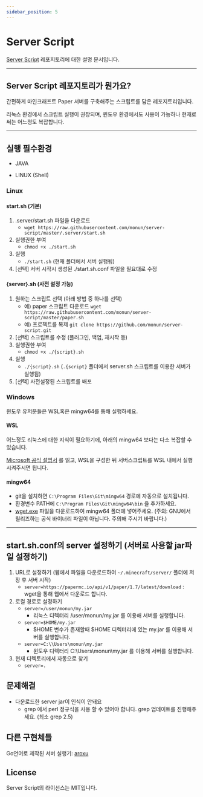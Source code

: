 ```yaml
---
sidebar_position: 5
---
```


# Server Script

[Server Script](https://github.com/monun/server-script) 레포지토리에 대한 설명 문서입니다.

---

## Server Script 레포지토리가 뭔가요?

간편하게 마인크래프트 Paper 서버를 구축해주는 스크립트를 담은 레포지토리입니다.

리눅스 환경에서 스크립트 실행이 권장되며, 윈도우 환경에서도 사용이 가능하나 현재로써는 어느정도 복잡합니다.

---

## 실행 필수환경

- JAVA

- LINUX (Shell)

### Linux

#### start.sh (기본)

1. .server/start.sh 파일을 다운로드
   * `wget https://raw.githubusercontent.com/monun/server-script/master/.server/start.sh`
2. 실행권한 부여
   * `chmod +x ./start.sh`
3. 실행 
   * `./start.sh` (현재 폴더에서 서버 실행됨)
4. [선택] 서버 시작시 생성된 ./start.sh.conf 파일을 필요대로 수정

#### {server}.sh (사전 설정 가능)

1. 원하는 스크립트 선택 (아래 방법 중 하나를 선택)
   * 예) paper 스크립트 다운로드 `wget https://raw.githubusercontent.com/monun/server-script/master/paper.sh`
   * 예) 프로젝트를 복제 `git clone https://github.com/monun/server-script.git`
2. [선택] 스크립트를 수정 (플러그인, 백업, 재시작 등)
3. 실행권한 부여
   * `chmod +x ./{script}.sh`
4. 실행
   * `./{script}.sh` (`.{script}` 폴더에서 server.sh 스크립트를 이용한 서버가 실행됨)
5. [선택] 사전설정된 스크립트를 배포

### Windows

윈도우 유저분들은 WSL혹은 mingw64를 통해 실행하세요.

#### WSL

어느정도 리눅스에 대한 지식이 필요하기에, 아래의 mingw64 보다는 다소 복잡할 수 있습니다.

[Microsoft 공식 설명서](https://docs.microsoft.com/ko-kr/windows/wsl/install-win10) 를 읽고, WSL을 구성한 뒤 서버스크립트를 WSL 내에서 실행시켜주시면 됩니다.

#### mingw64

* git을 설치하면 `C:\Program Files\Git\mingw64` 경로에 자동으로 설치됩니다.
* 환경변수 PATH에 `C:\Program Files\Git\mingw64\bin` 을 추가하세요.
* [wget.exe](https://eternallybored.org/misc/wget/) 파일을 다운로드하여 mingw64 폴더에 넣어주세요. (주의: GNU에서 릴리즈하는 공식 바이너리 파일이 아닙니다. 주의해 주시기 바랍니다.)

---

## start.sh.conf의 server 설정하기 (서버로 사용할 jar파일 설정하기)

1. URL로 설정하기 (웹에서 파일을 다운로드하여 `~/.minecraft/server/` 폴더에 저장 후 서버 시작)
   * `server=https://papermc.io/api/v1/paper/1.7/latest/download` : wget을 통해 웹에서 다운로드 합니다.
2. 로컬 경로로 설정하기
   * `server=/user/monun/my.jar`
     * 리눅스 디렉터리 /user/monun/my.jar 를 이용해 서버를 실행합니다.
   * `server=$HOME/my.jar`
     * $HOME 변수가 존재할때 $HOME 디렉터리에 있는 my.jar 를 이용해 서버를 실행합니다.
   * `server=C:\\Users\monun\my.jar`
     * 윈도우 디렉터리 C:\Users\monun\my.jar 를 이용해 서버를 실행합니다.
3. 현재 디렉토리에서 자동으로 찾기
   * `server=.`

## 문제해결

* 다운로드한 server jar이 인식이 안돼요
  * grep 에서 perl 정규식을 사용 할 수 있어야 합니다. grep 업데이트를 진행해주세요. (최소 grep 2.5)

## 다른 구현체들

Go언어로 제작된 서버 실행기: [aroxu](https://github.com/aroxu/server-script)

## License
Server Script의 라이선스는 MIT입니다.